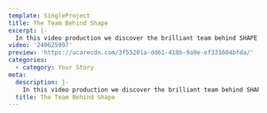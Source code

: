 ```yaml
---
template: SingleProject
title: The Team Behind Shape
excerpt: |-
  In this video production we discover the brilliant team behind SHAPE – Australia’s leading commercial fitout and refurbishment specialist.  Shape promises to deliver high quality, flexible and safe fitouts project outcomes, balanced with a focus on minimising disruption, timely delivery and value for money all Perfect Delivery.
video: '240625997'
preview: 'https://ucarecdn.com/3f55201a-dd61-418b-9a9e-ef331604bfda/'
categories:
  - category: Your Story
meta:
  description: |-
    In this video production we discover the brilliant team behind SHAPE – Australia’s leading commercial fitout and refurbishment specialist.  Shape promises to deliver high quality, flexible and safe fitouts project outcomes, balanced with a focus on minimising disruption, timely delivery and value for money all Perfect Delivery.
  title: The Team Behind Shape
---
```

